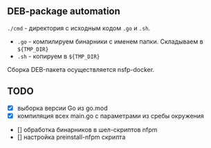 ## DEB-package automation

`./cmd` - директория с исходным кодом `.go` и `.sh`.
 - `.go` - компилируем бинарники с именем папки. Складываем в `${TMP_DIR}` 
 - `.sh` - копируем в `${TMP_DIR}`


Сборка DEB-пакета осуществляется nsfp-docker.


## TODO
- [x] выборка версии Go из go.mod
- [x] компиляция всех main.go c параметрами из сребы окружения
- [] обработка бинарников в шел-скриптов nfpm
- [] настройка preinstall-nfpm скрипта

